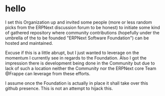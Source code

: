 # hello

I set this Organization up and invited some people (more or less random picks from the ERPNext discussion forum to be honest)
to initiate some kind of gathered repository where community contributions (hopefully under the umbrella of the 
to be founded "ERPNext Software Foundation") can be hosted and maintained.

Excuse if this is a little abrupt, but I just wanted to leverage on the momentum I currently see in regards to the 
Foundation. Also I got the impression there is development being done in the Community but due to lack of such a location
neither the Community nor the ERPNext core Team @Frappe can leverage from these efforts.

I assume once the Foundation is actually in place it shall take over this github presence. This is not an attempt to hijack this.

